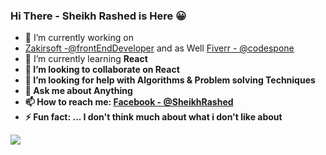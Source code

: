 ### Hi There - Sheikh Rashed is Here 😀

- 🔭 I’m currently working on 
- [Zakirsoft -@frontEndDeveloper](https://zakirsoft.com/) and as Well [Fiverr - @codespone](https://www.fiverr.com/codespone?up_rollout=true)
- 🌱 I’m currently learning <b>React<b>
- 👯 I’m looking to collaborate on React 
- 🤔 I’m looking for help with <span>Algorithms & Problem solving Techniques</span>
- 💬 Ask me about Anything
- 📫 How to reach me: [Facebook - @SheikhRashed ](https://www.facebook.com/SheikhRashed.445)
- ⚡ Fun fact: ... I don't think much about what i don't like about 

<img src="https://github-readme-stats.vercel.app/api?username=SheikhRashed&&show_icons=true&title_color=ffffff&icon_color=bb2acf&text_color=daf7dc&bg_color=000"/>
